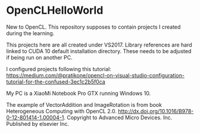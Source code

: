 # OpenCLHelloWorld
New to OpenCL. This repository supposes to contain projects I created during the learning.

This projects here are all created under VS2017. Library references are hard linked to CUDA 10 default installation directory. These needs to be adjusted if being run on another PC.

I configured projects following this tutorial:
https://medium.com/@pratikone/opencl-on-visual-studio-configuration-tutorial-for-the-confused-3ec1c2b5f0ca

My PC is a XiaoMi Notebook Pro GTX running Windows 10. 

The example of VectorAddition and ImageRotation is from book Heterogeneous Computing with OpenCL 2.0. http://dx.doi.org/10.1016/B978-0-12-801414-1.00004-1. Copyright to Advanced Micro Devices. Inc. Published by elsevier Inc.
